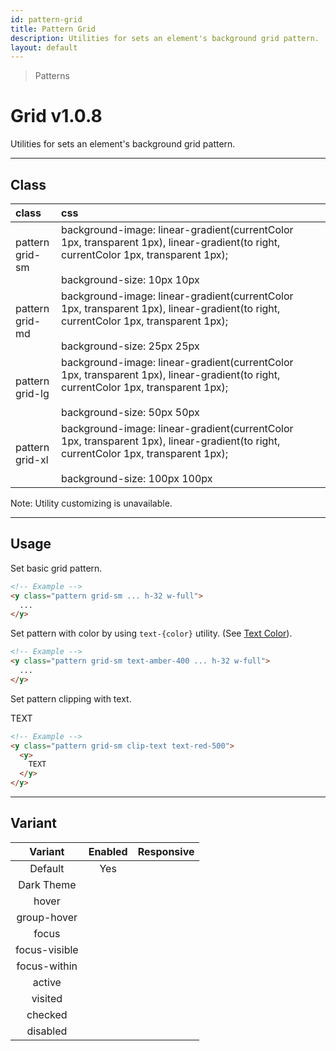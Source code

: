 ```yaml
---
id: pattern-grid
title: Pattern Grid
description: Utilities for sets an element's background grid pattern.
layout: default
---
```


> Patterns

# Grid <span class="ml-1 px-2 py-1 text-sm text-gray-600 (dark)text-charcoal-100 bg-gray-300 (dark)bg-gray-600">v1.0.8</span>

Utilities for sets an element's background grid pattern.

---

## Class

| <span class="px-3 py-1 text-white (dark)text-charcoal-100 bg-charcoal-100 (dark)bg-gray-600 rounded-full">class</span> | <span class="px-3 py-1 text-white (dark)text-charcoal-100 bg-charcoal-100 (dark)bg-gray-600 rounded-full">css</span> | |
|:--|:--|:-:|
| pattern <br> grid-sm | background-image: linear-gradient(currentColor 1px, transparent 1px), linear-gradient(to right, currentColor 1px, transparent 1px); <br><br> background-size: 10px 10px | <y class="pattern grid-sm w-32 h-56"></y> |
| pattern <br> grid-md | background-image: linear-gradient(currentColor 1px, transparent 1px), linear-gradient(to right, currentColor 1px, transparent 1px); <br><br> background-size: 25px 25px | <y class="pattern grid-md w-32 h-56"></y> |
| pattern <br> grid-lg | background-image: linear-gradient(currentColor 1px, transparent 1px), linear-gradient(to right, currentColor 1px, transparent 1px); <br><br> background-size: 50px 50px | <y class="pattern grid-lg w-32 h-56"></y> |
| pattern <br> grid-xl | background-image: linear-gradient(currentColor 1px, transparent 1px), linear-gradient(to right, currentColor 1px, transparent 1px); <br><br> background-size: 100px 100px | <y class="pattern grid-xl w-32 h-56"></y> |

<y class="m-4 p-3 border-l-8 border-gray-600 text-sm text-gray-600 bg-gray-200 (dark)bg-gray-800">
  <span class="pr-1 font-semibold">
    Note:
  </span>
  Utility customizing is unavailable.
</y>

---

## Usage

Set basic grid pattern.

<y class="px-4 my-2 mx-auto w-56">
  <y class="pattern grid-sm h-32"></y>
</y>


```html
<!-- Example -->
<y class="pattern grid-sm ... h-32 w-full">
  ...
</y>
```

Set pattern with color by using `text-{color}` utility. (See [Text Color](/text-color/)).

<y class="px-4 my-2 mx-auto w-56">
  <y class="pattern grid-sm h-32 text-amber-400"></y>
</y>


```html
<!-- Example -->
<y class="pattern grid-sm text-amber-400 ... h-32 w-full">
  ...
</y>
```

Set pattern clipping with text.

<y class="px-4 my-2 mx-auto w-64">
  <y class="pattern grid-sm clip-text text-red-500">
    <y class="text-8xl font-bold">
      TEXT
    </y>
  </y>
</y>

```html
<!-- Example -->
<y class="pattern grid-sm clip-text text-red-500">
  <y>
    TEXT
  </y>
</y>
```

---

## Variant

| <span class="font-semibold underline">Variant</span> | <span class="font-semibold underline">Enabled</span> | <span class="font-semibold underline">Responsive</span> |
|:-:|:-:|:-:|
| Default | Yes | |
| Dark Theme | | |
| hover| | |
| group-hover | | |
| focus | | |
| focus-visible | | |
| focus-within | | |
| active | | |
| visited | | |
| checked | | |
| disabled | | |